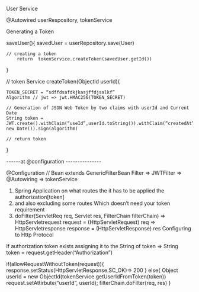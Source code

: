 User Service

@Autowired userRespository, tokenService



Generating a Token

saveUser(){
savedUser = userRepository.save(User)

	// creating a token 
        return  tokenService.createToken(savedUser.getId())

}

// token Service
createToken(ObjectId userId){

	TOKEN_SECRET = “sdffdsafdkjkasjffdjsalkf”
	Algorithm // jwt => jwt.HMAC256(TOKEN_SECRET)

	// Generation of JSON Web Token by two claims with userId and Current Date
	String token = JWT.create().withClaim(“useId”,userId.toString()).withClaim(“createdAt”, new Date()).sign(algorithm)

	// return token 


}


------at @configuration ---------------

@Configuration // Bean  extends GenericFilterBean
Filter => JWTFilter =>
@Autowiring => tokenService
1. Spring Application on what routes the it has to be applied the authorization[token]
2. and also excluding some routes Which doesn’t need your token requirement
3. doFilter(ServletReq req, Servlet res, FilterChain filterChain)
   => HttpServletrequest request = (HttpServletRequest) req
   => HttpServletresponse response = (HttpServletResponse) res
   Configuring to Http Protocol

If authorization token exists assigning it to the String of token
=> String token = request.getHeader(“Authorization”)

if(allowRequestWithoutToken(request)){
response.setStatus(HttpServletResponse.SC_OK)=> 200
}
else{
Object userId = new ObjectId(tokenService.getUserIdFromToken(token))
request.setAttirbute(“userId”, userId);
filterChain.doFilter(req, res)
}

